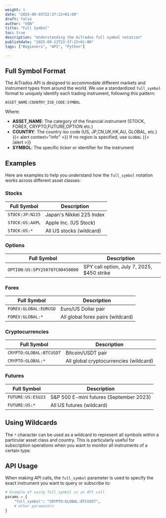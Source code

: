 ```yaml
---
weight: 1
date: "2025-09-03T22:37:22+01:00"
draft: false
author: "VON"
title: "Full Symbol"
toc: true
description: "Understanding the AiTrados full symbol notation"
publishdate: "2025-09-12T22:37:22+01:00"
tags: ["Beginners", "API", "Python"]

---
```


## Full Symbol Format

The AiTrados API is designed to accommodate different markets and instrument types from around the world. We use a standardized `full_symbol` format to uniquely identify each trading instrument, following this pattern:

```
ASSET_NAME:COUNTRY_ISO_CODE:SYMBOL
```

Where:
- **ASSET_NAME**: The category of the financial instrument (STOCK, FOREX, CRYPTO,FUTURE,OPTION etc.)
- **COUNTRY**: The country iso code (US, JP,CN,UK,HK,AU, GLOBAL, etc.)
{{< alert context="info" >}}
If no region is specified, use `GLOBAL`
{{< /alert >}}
- **SYMBOL**: The specific ticker or identifier for the instrument

## Examples

Here are examples to help you understand how the `full_symbol` notation works across different asset classes:

### Stocks

| Full Symbol | Description |
|-------------|-------------|
| `STOCK:JP:N225` | Japan's Nikkei 225 Index |
| `STOCK:US:AAPL` | Apple Inc. (US Stock) |
| `STOCK:US:*` | All US stocks (wildcard) |

### Options

| Full Symbol | Description |
|-------------|-------------|
| `OPTION:US:SPY250707C00450000` | SPY call option, July 7, 2025, $450 strike |

### Forex

| Full Symbol | Description |
|-------------|-------------|
| `FOREX:GLOBAL:EURUSD` | Euro/US Dollar pair |
| `FOREX:GLOBAL:*` | All global forex pairs (wildcard) |

### Cryptocurrencies

| Full Symbol | Description |
|-------------|-------------|
| `CRYPTO:GLOBAL:BTCUSDT` | Bitcoin/USDT pair |
| `CRYPTO:GLOBAL:*` | All global cryptocurrencies (wildcard) |

### Futures

| Full Symbol | Description |
|-------------|-------------|
| `FUTURE:US:ESU23` | S&P 500 E-mini futures (September 2023) |
| `FUTURE:US:*` | All US futures (wildcard) |

## Using Wildcards

The `*` character can be used as a wildcard to represent all symbols within a particular asset class and country. This is particularly useful for subscription operations when you want to monitor all instruments of a certain type.

## API Usage

When making API calls, the `full_symbol` parameter is used to specify the exact instrument you want to query or subscribe to:

```python
# Example of using full_symbol in an API call
params = {
    "full_symbol": "CRYPTO:GLOBAL:BTCUSDT",
    # other parameters
}
```
